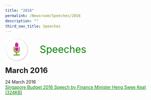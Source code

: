 ```yaml
---
title: "2016"
permalink: /Newsroom/Speeches/2016
description: ""
third_nav_title: Speeches
---
```

<img class="MicIcon" src="/images/icons/ico_speeches.png" align="left"><br><font align="center" color="green" size="+3">&nbsp;&nbsp;&nbsp;&nbsp;Speeches</font><br><br><br>
<font size="+2"><b>March 2016</b></font><br>

24 March 2016<br>
<a class="hyperlink" href="/files/pdf-speeches/2016/march/FY2016%20Budget%20Statement.pdf
">Singapore Budget 2016 Speech by Finance Minister Heng Swee Keat  (324KB)</a>
<style>
img.MicIcon {
  height: 15%;
  width: 15%;
}	
a.hyperlink {
	color:green
}
</style>